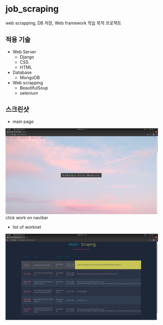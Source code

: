 # job_scraping
web scrapping, DB 저장, Web framework 학습 목적 프로젝트

## 적용 기술
* Web Server
    * Django
    * CSS
    * HTML
* Database
    * MongoDB
* Web scrapping
    * BeautifulSoup
    * selenium
   
## 스크린샷
* main page
<img src="./datas/main.png" width="720">
click work on navibar

* list of worknet
<img src="./datas/list.png" width="720">